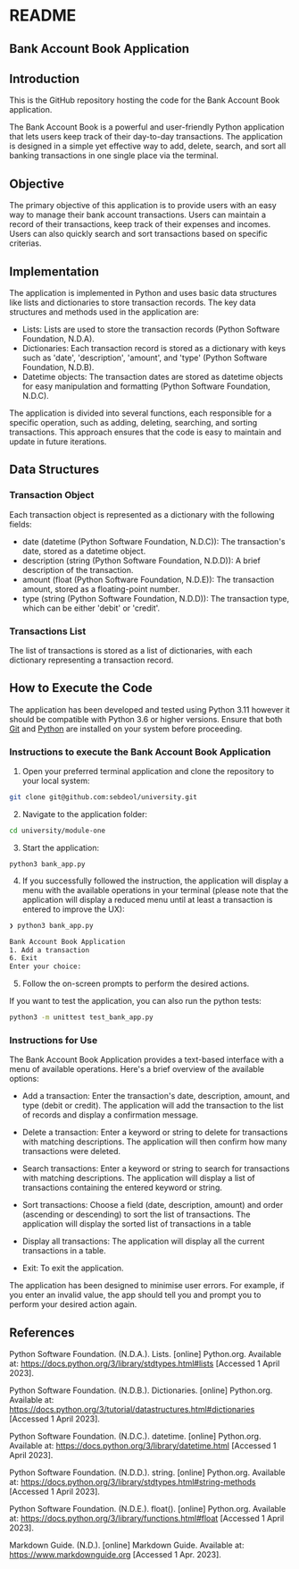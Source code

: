 # README

## Bank Account Book Application

## Introduction

This is the GitHub repository hosting the code for the Bank Account Book application.

The Bank Account Book is a powerful and user-friendly Python application that lets users keep track of their day-to-day transactions.
The application is designed in a simple yet effective way to add, delete, search, and sort all banking transactions in one single place via the terminal.


## Objective

The primary objective of this application is to provide users with an easy way to manage their bank account transactions.
Users can maintain a record of their transactions, keep track of their expenses and incomes.
Users can also quickly search and sort transactions based on specific criterias.

## Implementation

The application is implemented in Python and uses basic data structures like lists and dictionaries to store transaction records.
The key data structures and methods used in the application are:

- Lists: Lists are used to store the transaction records (Python Software Foundation, N.D.A).
- Dictionaries: Each transaction record is stored as a dictionary with keys such as 'date', 'description', 'amount', and 'type' (Python Software Foundation, N.D.B).
- Datetime objects: The transaction dates are stored as datetime objects for easy manipulation and formatting (Python Software Foundation, N.D.C).

The application is divided into several functions, each responsible for a specific operation, such as adding, deleting, searching, and sorting transactions.
This approach ensures that the code is easy to maintain and update in future iterations.

## Data Structures

### Transaction Object

Each transaction object is represented as a dictionary with the following fields:

- date (datetime (Python Software Foundation, N.D.C)): The transaction's date, stored as a datetime object.
- description (string (Python Software Foundation, N.D.D)): A brief description of the transaction.
- amount (float (Python Software Foundation, N.D.E)): The transaction amount, stored as a floating-point number.
- type (string (Python Software Foundation, N.D.D)): The transaction type, which can be either 'debit' or 'credit'.

### Transactions List

The list of transactions is stored as a list of dictionaries, with each dictionary representing a transaction record.

## How to Execute the Code

The application has been developed and tested using Python 3.11 however it should be compatible with Python 3.6 or higher versions.
Ensure that both [Git](https://git-scm.com/downloads) and [Python](https://www.python.org/downloads/) are installed on your system before proceeding.

### Instructions to execute the Bank Account Book Application

1) Open your preferred terminal application and clone the repository to your local system:

```bash
git clone git@github.com:sebdeol/university.git
```

2) Navigate to the application folder:

```bash
cd university/module-one
```

3) Start the application:
```
python3 bank_app.py
```

4) If you successfully followed the instruction, the application will display a menu with the available operations in your terminal (please note that the application will display a reduced menu until at least a transaction is entered to improve the UX):


```bash
❯ python3 bank_app.py

Bank Account Book Application
1. Add a transaction
6. Exit
Enter your choice:
```

5) Follow the on-screen prompts to perform the desired actions.


If you want to test the application, you can also run the python tests:

```bash
python3 -m unittest test_bank_app.py
```


### Instructions for Use

The Bank Account Book Application provides a text-based interface with a menu of available operations.
Here's a brief overview of the available options:

- Add a transaction: Enter the transaction's date, description, amount, and type (debit or credit). The application will add the transaction to the list of records and display a confirmation message.

- Delete a transaction: Enter a keyword or string to delete for transactions with matching descriptions. The application will then confirm how many transactions were deleted.

- Search transactions: Enter a keyword or string to search for transactions with matching descriptions. The application will display a list of transactions containing the entered keyword or string.

- Sort transactions: Choose a field (date, description, amount) and order (ascending or descending) to sort the list of transactions.
The application will display the sorted list of transactions in a table

- Display all transactions: The application will display all the current transactions in a table.

- Exit: To exit the application.

The application has been designed to minimise user errors. For example, if you enter an invalid value, the app should tell you and prompt you to perform your desired action again.

## References

Python Software Foundation. (N.D.A.). Lists. [online] Python.org. Available at: https://docs.python.org/3/library/stdtypes.html#lists [Accessed 1 April 2023].

Python Software Foundation. (N.D.B.). Dictionaries. [online] Python.org. Available at: https://docs.python.org/3/tutorial/datastructures.html#dictionaries [Accessed 1 April 2023].

Python Software Foundation. (N.D.C.). datetime. [online] Python.org. Available at: https://docs.python.org/3/library/datetime.html [Accessed 1 April 2023].

Python Software Foundation. (N.D.D.). string. [online] Python.org. Available at: https://docs.python.org/3/library/stdtypes.html#string-methods [Accessed 1 April 2023].

Python Software Foundation. (N.D.E.). float(). [online] Python.org. Available at: https://docs.python.org/3/library/functions.html#float [Accessed 1 April 2023].

Markdown Guide. (N.D.). [online] Markdown Guide. Available at: https://www.markdownguide.org [Accessed 1 Apr. 2023].
